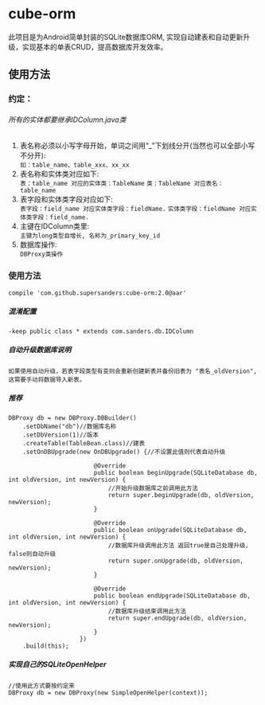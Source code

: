 # cube-orm
此项目是为Android简单封装的SQLite数据库ORM, 实现自动建表和自动更新升级，实现基本的单表CRUD，提高数据库开发效率。
## 使用方法
### 约定：
###### 所有的实体都要继承IDColumn.java类
1. 表名称必须以小写字母开始，单词之间用“_”下划线分开(当然也可以全部小写不分开):<br>
	`如：table_name、table_xxx、xx_xx`
2. 表名称和实体类对应如下:<br>
	`表：table_name 对应的实体类：TableName`
	`类：TableName 对应表名：table_name`
3. 表字段和实体类字段对应如下:<br>
	`表字段：field_name 对应实体类字段：fieldName.`
	`实体类字段：fieldName 对应实体类字段：field_name.`
4. 主键在IDColumn类里:<br>
	`主键为long类型自增长, 名称为_primary_key_id`
5. 数据库操作:<br>
	`DBProxy类操作`
### 使用方法
    compile 'com.github.supersanders:cube-orm:2.0@aar'
##### 混淆配置
    -keep public class * extends com.sanders.db.IDColumn
##### 自动升级数据库说明
    如果使用自动升级，若表字段类型有变则会重新创建新表并备份旧表为 "表名_oldVersion",这需要手动将数据导入新表。
##### 推荐
	DBProxy db = new DBProxy.DBBuilder()
        .setDbName("db")//数据库名称
        .setDbVersion(1)//版本
        .createTable(TableBean.class)//建表
        .setOnDBUpgrade(new OnDBUpgrade() {//不设置此值则代表自动升级

                            @Override
                            public boolean beginUpgrade(SQLiteDatabase db, int oldVersion, int newVersion) {
                                //开始升级数据库之前调用此方法
                                return super.beginUpgrade(db, oldVersion, newVersion);
                            }

                            @Override
                            public boolean onUpgrade(SQLiteDatabase db, int oldVersion, int newVersion) {
                                //数据库升级调用此方法 返回true是自己处理升级，false则自动升级
                                return super.onUpgrade(db, oldVersion, newVersion);
                            }

                            @Override
                            public boolean endUpgrade(SQLiteDatabase db, int oldVersion, int newVersion) {
                                //数据库升级结束调用此方法
                                return super.endUpgrade(db, oldVersion, newVersion);
                            }
                        })
        .build(this);
##### 实现自己的SQLiteOpenHelper
    //使用此方式要按约定来
    DBProxy db = new DBProxy(new SimpleOpenHelper(context));
